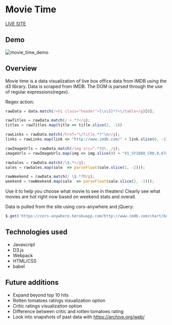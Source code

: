 # Movie Time

[LIVE SITE](https://ryan-mapa.github.io/movie_options/)

## Demo
![movie_time_demo](docs/demo.gif)

## Overview
Movie time is a data visualization of live box office data from IMDB using the d3 library. Data is scraped from IMDB. The DOM is parsed through the use of regular expressions(regex).   

Regex action:
```Javascript
rawData = data.match(/<h1 class="header">[\s\S]*?<\/table>/g)[0];

rawTitles = rawData.match(/ >.*?</g);
titles = rawTitles.map(title => title.slice(2, -1))

rawLinks = rawData.match(/href="\/title.*?"\n>/g);
links = rawLinks.map(link => "http://www.imdb.com/" + link.slice(6, -3))

rawImageUrls = rawData.match(/img src=".*?@\._/g);
imageUrls = rawImageUrls.map(img => img.slice(9) + "V1_SY1000_CR0,0,674,1000_AL_.jpg");

rawSales = rawData.match(/\$.*</g);
sales = rawSales.map(sale  => parseFloat(sale.slice(1, -2)));

rawWeekend = rawData.match(/ \$.*?M/g);
weekend = rawWeekend.map(sale  => parseFloat(sale.slice(2, -1)));
```

Use it to help you choose what movie to see in theaters! Clearly see what movies are hot right now based on weekend stats and overall.

Data is pulled from the site using cors-anywhere and jQuery:
```Javascript
$.get('https://cors-anywhere.herokuapp.com/http://www.imdb.com/chart/boxoffice', function(data) { ...
```

## Technologies used
- Javascript
- D3.js
- Webpack
- HTML/CSS
- babel

## Future additions
- Expand beyond top 10 hits
- Rotten tomatoes ratings visualization option
- Critic ratings visualization option
- Difference between critic and rotten tomatoes rating
- Look into snapshots of past data with https://archive.org/web/
